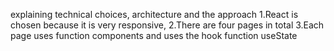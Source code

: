 explaining technical choices, architecture and the approach
1.React is chosen because it is very responsive,
2.There are four pages in total
3.Each page uses function components and uses the hook function useState